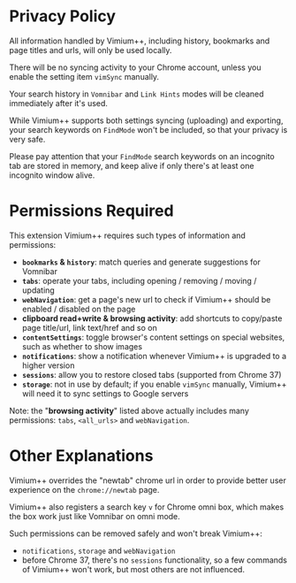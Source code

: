 Privacy Policy
==============

All information handled by Vimium++, including history, bookmarks and page titles and urls, will only be used locally.

There will be no syncing activity to your Chrome account, unless you enable the setting item `vimSync` manually.

Your search history in `Vomnibar` and `Link Hints` modes will be cleaned immediately after it's used.

While Vimium++ supports both settings syncing (uploading) and exporting,
    your search keywords on `FindMode` won't be included, so that your privacy is very safe.

Please pay attention that your `FindMode` search keywords on an incognito tab are stored in memory,
    and keep alive if only there's at least one incognito window alive.


Permissions Required
====================

This extension Vimium++ requires such types of information and permissions:
* **`bookmarks` & `history`**: match queries and generate suggestions for Vomnibar
* **`tabs`**: operate your tabs, including opening / removing / moving / updating
* **`webNavigation`**: get a page's new url to check if Vimium++ should be enabled / disabled on the page
* **clipboard read+write & browsing activity**: add shortcuts to copy/paste page title/url, link text/href and so on
* **`contentSettings`**: toggle browser's content settings on special websites, such as whether to show images
* **`notifications`**: show a notification whenever Vimium++ is upgraded to a higher version
* **`sessions`**: allow you to restore closed tabs (supported from Chrome 37)
* **`storage`**: not in use by default; if you enable `vimSync` manually,
    Vimium++ will need it to sync settings to Google servers

Note: the "**browsing activity**" listed above actually includes many permissions:
    `tabs`, `<all_urls>` and `webNavigation`.


Other Explanations
==================

Vimium++ overrides the "newtab" chrome url in order to provide better user experience on the `chrome://newtab` page.

Vimium++ also registers a search key `v` for Chrome omni box, which makes the box work just like Vomnibar on omni mode.

Such permissions can be removed safely and won't break Vimium++:
* `notifications`, `storage` and `webNavigation`
* before Chrome 37, there's no `sessions` functionality, so a few commands of Vimium++ won't work,
    but most others are not influenced.
